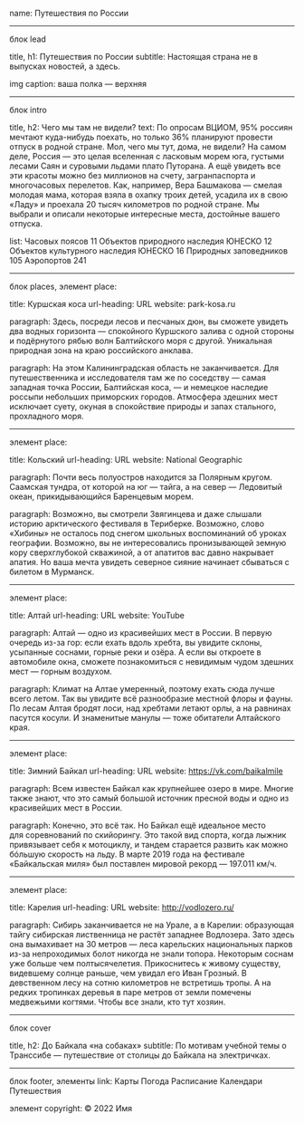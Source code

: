 name: Путешествия по России

___________________________
блок lead

title, h1: Путешествия по России
subtitle: Настоящая страна не в выпусках
новостей, а здесь.

img caption: ваша полка — верхняя

___________________________
блок intro

title, h2: Чего мы там не видели?
text: По опросам ВЦИОМ, 95% россиян мечтают куда-нибудь поехать, но только 36% планируют провести отпуск в родной стране. Мол, чего мы тут, дома, не видели? На самом деле, Россия — это целая вселенная с ласковым морем юга, густыми лесами Саян и суровыми льдами плато Путорана. А ещё увидеть все эти красоты можно без миллионов на счету, загранпаспорта и многочасовых перелетов. Как, например, Вера Башмакова — смелая молодая мама, которая взяла в охапку троих детей, усадила их в свою «Ладу» и проехала 20 тысяч километров по родной стране. Мы выбрали и описали некоторые интересные места, достойные вашего отпуска.

list:
Часовых поясов 11
Объектов природного наследия ЮНЕСКО 12
Объектов культурного наследия ЮНЕСКО 16
Природных заповедников 105
Аэропортов 241

___________________________
блок places, элемент place:

title: Куршская коса
url-heading: URL
website: park-kosa.ru

paragraph: Здесь, посреди лесов и песчаных дюн, вы сможете увидеть два водных горизонта — спокойного Куршского залива с одной стороны
и подёрнутого рябью волн Балтийского моря
с другой. Уникальная природная зона на краю российского анклава.

paragraph: На этом Калининградская область не заканчивается. Для путешественника
и исследователя там же по соседству — самая западная точка России, Балтийская коса, —
и немецкое наследие россыпи небольших приморских городов. Атмосфера здешних мест исключает суету, окуная в спокойствие природы
и запах стального, прохладного моря.

_____________
элемент place:

title: Кольский
url-heading: URL
website: National Geographic

paragraph: Почти весь полуостров находится за Полярным кругом. Саамская тундра, от которой на юг —
тайга, а на север — Ледовитый океан, прикидывающийся Баренцевым морем.

paragraph: Возможно, вы смотрели Звягинцева и даже слышали историю арктического фестиваля
в Териберке. Возможно, слово «Хибины» не осталось под снегом школьных воспоминаний
об уроках географии. Возможно, вы не интересовались пронизывающей земную кору сверхглубокой скважиной, а от апатитов вас давно накрывает апатия. Но ваша мечта увидеть северное сияние начинает сбываться с билетом
в Мурманск.

_____________
элемент place:

title: Алтай
url-heading: URL
website: YouTube

paragraph: Алтай — одно из красивейших мест в России.
В первую очередь из-за гор: если ехать вдоль хребта, вы увидите склоны, усыпанные соснами, горные реки и озёра. А если вы откроете
в автомобиле окна, сможете познакомиться
с невидимым чудом здешних мест — горным воздухом.

paragraph: Климат на Алтае умеренный, поэтому ехать сюда лучше всего летом. Так вы увидите всё разнообразие местной флоры и фауны. По лесам Алтая бродят лоси, над хребтами летают орлы,
а на равнинах пасутся косули. И знаменитые манулы — тоже обитатели Алтайского края.

_____________
элемент place:

title: Зимний Байкал
url-heading: URL
website: https://vk.com/baikalmile

paragraph: Всем известен Байкал как крупнейшее озеро
в мире. Многие также знают, что это самый большой источник пресной воды и одно
из красивейших мест в России.

paragraph: Конечно, это всё так. Но Байкал ещё идеальное место для соревнований по скийорингу. Это такой вид спорта, когда лыжник привязывает себя к мотоциклу, и тандем старается развить как можно бóльшую скорость на льду. В марте 2019 года на фестивале «Байкальская миля» был поставлен мировой рекорд — 197.011 км/ч.

_____________
элемент place:

title: Карелия
url-heading: URL
website: http://vodlozero.ru/

paragraph: Сибирь заканчивается не на Урале, а в Карелии: образующая тайгу сибирская лиственница не растёт западнее Водлозера. Зато здесь она вымахивает на 30 метров — леса карельских национальных парков из-за непроходимых болот никогда не знали топора. Некоторым соснам уже больше чем полтысячелетия. Прикоснитесь к живому существу, видевшему солнце раньше, чем увидал его Иван Грозный. В девственном лесу на сотню километров не встретишь тропы. А на редких тропинках деревья в паре метров от земли помечены медвежьими когтями. Чтобы все знали, кто тут хозяин.

___________________________
блок cover

title, h2: До Байкала «на собаках»
subtitle: По мотивам учебной темы о Транссибе — путешествие от столицы до Байкала на электричках.

___________________________
блок footer, элементы link:
Карты
Погода
Расписание
Календари
Путешествия

элемент copyright:
© 2022 Имя
